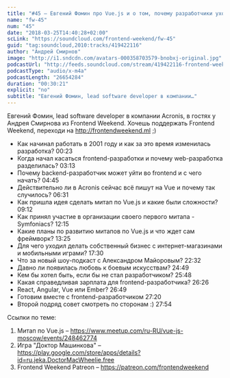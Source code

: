 ```yaml
---
title: "#45 – Евгений Фомин про Vue.js и о том, почему разработчики уходят из backend’а во frontend"
name: "fw-45"
num: "45"
date: "2018-03-25T14:40:28+02:00"
scLink: "https://soundcloud.com/frontend-weekend/fw-45"
guid: "tag:soundcloud,2010:tracks/419422116"
author: "Андрей Смирнов"
image: "http://i1.sndcdn.com/avatars-000358703579-bnobxj-original.jpg"
podcastUrl: "http://feeds.soundcloud.com/stream/419422116-frontend-weekend-fw-45.m4a"
podcastType: "audio/x-m4a"
podcastLength: "26654284"
duration: "00:30:21"
explicit: "no"
subtitle: "Евгений Фомин, lead software developer в компании…"
---
```

Евгений Фомин, lead software developer в компании Acronis, в гостях у Андрея Смирнова из Frontend Weekend. Хочешь поддержать Frontend Weekend, переходи на http://frontendweekend.ml ;) 

- Как начинал работать в 2001 году и как за это время изменилась разработка? 00:23
- Когда начал касаться frontend-разработки и почему web-разработка разделилась? 03:13
- Почему backend-разработчик может уйти во frontend и с чего начать? 04:45
- Действительно ли в Acronis сейчас всё пишут на Vue и почему так случилось? 06:31
- Как пришла идея сделать митап по Vue.js и какие были сложности? 09:12
- Как принял участие в организации своего первого митапа - Symfoniacs? 12:15
- Какие планы по развитию митапов по Vue.js и что ждет сам фреймворк? 13:25
- Для чего уходил делать собственный бизнес с интернет-магазинами и мобильными играми? 17:30
- Что за новый шоу-подкаст с Александром Майоровым? 22:32
- Давно ли появилась любовь к боевым искусствам? 24:49
- Кем бы хотел быть, если бы не стал разработчиком? 25:48
- Какая справедливая зарплата для frontend-разработчика? 26:26
- React, Angular, Vue или Ember? 26:49
- Готовим вместе с frontend-разработчиком 27:20
- Второй подряд совет смотреть по сторонам :) 27:54

Ссылки по теме:
1) Митап по Vue.js – https://www.meetup.com/ru-RU/vue-js-moscow/events/248462774
2) Игра "Доктор Машинкова" – https://play.google.com/store/apps/details?id=ru.jeka.DoctorMacWheelie.free
3) Frontend Weekend Patreon – https://patreon.com/frontendweekend